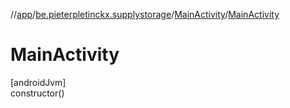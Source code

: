 //[app](../../../index.md)/[be.pieterpletinckx.supplystorage](../index.md)/[MainActivity](index.md)/[MainActivity](-main-activity.md)

# MainActivity

[androidJvm]\
constructor()
